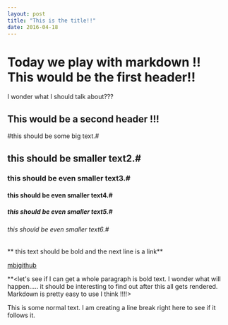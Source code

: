 ```yaml
---
layout: post
title: "This is the title!!"
date: 2016-04-18
---
```


Today we play with markdown !! This would be the first header!!
==============================
I wonder what I should talk about???

This would be a second header !!!
----------

#this should be some big text.#
## this should be smaller text2.#
### this should be even smaller text3.#
#### this should be even smaller text4.#
##### this should be even smaller text5.#
###### this should be even smaller text6.#
** this text should be bold and the next line is a link**

[mbjgithub](https://github.com/)

**<let's see if I can get a whole paragraph is bold text.
I wonder what will happen..... it should be interesting to
find out after this all gets rendered.
Markdown is pretty easy to use I think !!!!>

This is some normal text. I am creating a line break right here
to see if it follows it.


